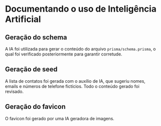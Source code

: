 # Documentando o uso de Inteligência Artificial
## Geração do schema
A IA foi utilizada para gerar o conteúdo do arquivo ```prisma/schema.prisma```, o qual foi verificado posteriormente para garantir corretude.
## Geração de seed
A lista de contatos foi gerada com o auxílio de IA, que sugeriu nomes, emails e números de telefone fictícios. Todo o conteúdo gerado foi revisado.
## Geração do favicon
O favicon foi gerado por uma IA geradora de imagens.